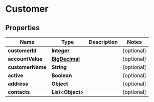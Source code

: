 
# Customer

## Properties
Name | Type | Description | Notes
------------ | ------------- | ------------- | -------------
**customerId** | **Integer** |  |  [optional]
**accountValue** | [**BigDecimal**](BigDecimal.md) |  |  [optional]
**customerName** | **String** |  |  [optional]
**active** | **Boolean** |  |  [optional]
**address** | **Object** |  |  [optional]
**contacts** | **List&lt;Object&gt;** |  |  [optional]



